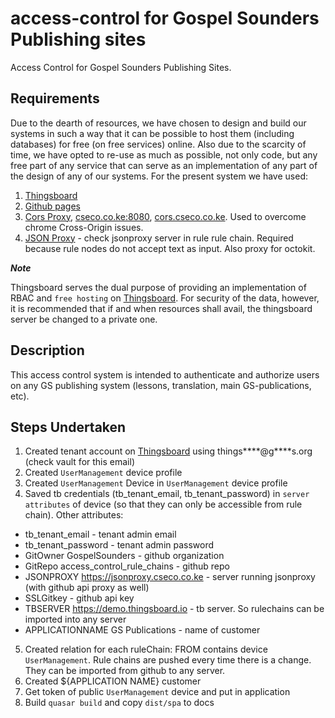 # access-control for Gospel Sounders Publishing sites

Access Control for Gospel Sounders Publishing Sites.

## Requirements

Due to the dearth of resources, we have chosen to design and build our systems in such a way that it can be possible to host them (including databases) for free (on free services) online. Also due to the scarcity of time, we have opted to re-use as much as possible, not only code, but any free part of any service that can serve as an implementation of any part of the design of any of our systems. For the present system we have used:

1. [Thingsboard](https://demo.thingsboard.io/)
2. [Github pages](https://github.com/)
3. [Cors Proxy](https://cors-anywhere.herokuapp.com/), [cseco.co.ke:8080](http://cseco.co.ke:8080), [cors.cseco.co.ke](https://cors.cseco.co.ke:8080). Used to overcome chrome Cross-Origin issues.
4. [JSON Proxy](https://github.com/csymapp/jsonproxy) - check jsonproxy server in rule rule chain. Required because rule nodes do not accept text as input. Also proxy for octokit.

***Note***

Thingsboard serves the dual purpose of providing an implementation of RBAC and `free hosting` on [Thingsboard](https://demo.thingsboard.io/). For security of the data, however, it is recommended that if and when resources shall avail, the thingsboard server be changed to a private one.

## Description

This access control system is intended to authenticate and authorize users on any GS publishing system (lessons, translation, main GS-publications, etc). 

## Steps Undertaken

1. Created tenant account on [Thingsboard](https://demo.thingsboard.io/) using things****@g****s.org (check vault for this email)
2. Created `UserManagement` device profile
3. Created `UserManagement` Device in `UserManagement` device profile
4. Saved tb credentials (tb_tenant_email, tb_tenant_password) in `server attributes` of device (so that they can only be accessible from rule chain). Other attributes:
- tb_tenant_email - tenant admin email
- tb_tenant_password - tenant admin password
- GitOwner GospelSounders - github organization
- GitRepo access_control_rule_chains - github repo
- JSONPROXY https://jsonproxy.cseco.co.ke - server running jsonproxy (with github api proxy as well)
- SSLGitkey - github api key
- TBSERVER https://demo.thingsboard.io - tb server. So rulechains can be imported into any server
- APPLICATIONNAME GS Publications - name of customer
5. Created relation for each ruleChain: FROM contains device `UserManagement`. Rule chains are pushed every time there is a change. They can be imported from github to any server.
6. Created ${APPLICATION NAME} customer
7. Get token of public `UserManagement` device and put in application
8. Build `quasar build` and copy `dist/spa` to docs
